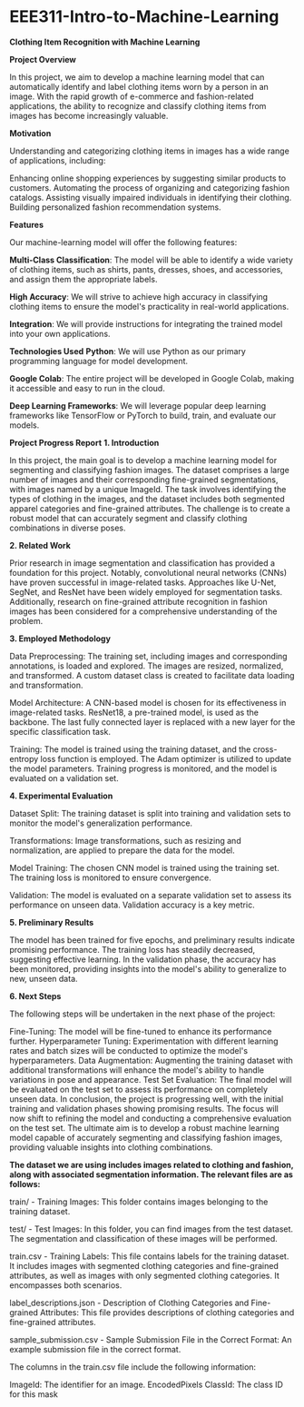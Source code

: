 # EEE311-Intro-to-Machine-Learning
**Clothing Item Recognition with Machine Learning**

**Project Overview**

In this project, we aim to develop a machine learning model that can automatically identify and label clothing items worn by a person in an image. With the rapid growth of e-commerce and fashion-related applications, the ability to recognize and classify clothing items from images has become increasingly valuable.

**Motivation**

Understanding and categorizing clothing items in images has a wide range of applications, including:

Enhancing online shopping experiences by suggesting similar products to customers.
Automating the process of organizing and categorizing fashion catalogs.
Assisting visually impaired individuals in identifying their clothing.
Building personalized fashion recommendation systems.

**Features**

Our machine-learning model will offer the following features:

**Multi-Class Classification**: The model will be able to identify a wide variety of clothing items, such as shirts, pants, dresses, shoes, and accessories, and assign them the appropriate labels.

**High Accuracy**: We will strive to achieve high accuracy in classifying clothing items to ensure the model's practicality in real-world applications.

**Integration**: We will provide instructions for integrating the trained model into your own applications.

**Technologies Used**
**Python**: We will use Python as our primary programming language for model development.

**Google Colab**: The entire project will be developed in Google Colab, making it accessible and easy to run in the cloud.

**Deep Learning Frameworks**: We will leverage popular deep learning frameworks like TensorFlow or PyTorch to build, train, and evaluate our models.

**Project Progress Report**
**1. Introduction**

In this project, the main goal is to develop a machine learning model for segmenting and classifying fashion images. The dataset comprises a large number of images and their corresponding fine-grained segmentations, with images named by a unique ImageId. The task involves identifying the types of clothing in the images, and the dataset includes both segmented apparel categories and fine-grained attributes. The challenge is to create a robust model that can accurately segment and classify clothing combinations in diverse poses.

**2. Related Work**

Prior research in image segmentation and classification has provided a foundation for this project. Notably, convolutional neural networks (CNNs) have proven successful in image-related tasks. Approaches like U-Net, SegNet, and ResNet have been widely employed for segmentation tasks. Additionally, research on fine-grained attribute recognition in fashion images has been considered for a comprehensive understanding of the problem.

**3. Employed Methodology**

Data Preprocessing: The training set, including images and corresponding annotations, is loaded and explored. The images are resized, normalized, and transformed. A custom dataset class is created to facilitate data loading and transformation.

Model Architecture: A CNN-based model is chosen for its effectiveness in image-related tasks. ResNet18, a pre-trained model, is used as the backbone. The last fully connected layer is replaced with a new layer for the specific classification task.

Training: The model is trained using the training dataset, and the cross-entropy loss function is employed. The Adam optimizer is utilized to update the model parameters. Training progress is monitored, and the model is evaluated on a validation set.

**4. Experimental Evaluation**

Dataset Split: The training dataset is split into training and validation sets to monitor the model's generalization performance.

Transformations: Image transformations, such as resizing and normalization, are applied to prepare the data for the model.

Model Training: The chosen CNN model is trained using the training set. The training loss is monitored to ensure convergence.

Validation: The model is evaluated on a separate validation set to assess its performance on unseen data. Validation accuracy is a key metric.

**5. Preliminary Results**

The model has been trained for five epochs, and preliminary results indicate promising performance. The training loss has steadily decreased, suggesting effective learning. In the validation phase, the accuracy has been monitored, providing insights into the model's ability to generalize to new, unseen data.

**6. Next Steps**

The following steps will be undertaken in the next phase of the project:

Fine-Tuning: The model will be fine-tuned to enhance its performance further.
Hyperparameter Tuning: Experimentation with different learning rates and batch sizes will be conducted to optimize the model's hyperparameters.
Data Augmentation: Augmenting the training dataset with additional transformations will enhance the model's ability to handle variations in pose and appearance.
Test Set Evaluation: The final model will be evaluated on the test set to assess its performance on completely unseen data.
In conclusion, the project is progressing well, with the initial training and validation phases showing promising results. The focus will now shift to refining the model and conducting a comprehensive evaluation on the test set. The ultimate aim is to develop a robust machine learning model capable of accurately segmenting and classifying fashion images, providing valuable insights into clothing combinations.

**The dataset we are using includes images related to clothing and fashion, along with associated segmentation information. The relevant files are as follows:**

train/ - Training Images: This folder contains images belonging to the training dataset.

test/ - Test Images: In this folder, you can find images from the test dataset. The segmentation and classification of these images will be performed.

train.csv - Training Labels: This file contains labels for the training dataset. It includes images with segmented clothing categories and fine-grained attributes, as well as images with only segmented clothing categories. It encompasses both scenarios.

label_descriptions.json - Description of Clothing Categories and Fine-grained Attributes: This file provides descriptions of clothing categories and fine-grained attributes.

sample_submission.csv - Sample Submission File in the Correct Format: An example submission file in the correct format.

The columns in the train.csv file include the following information:

ImageId: The identifier for an image.
EncodedPixels
ClassId: The class ID for this mask
